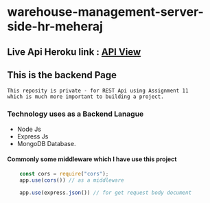 # warehouse-management-server-side-hr-meheraj
## Live Api Heroku link : [API View ](https://mern-inventory-manager-api.herokuapp.com/)
## This is the backend Page 
    This reposity is private - for REST Api using Assignment 11 
    which is much more important to building a project.

### Technology uses as a Backend Lanague 
 - Node Js 
 - Express Js 
 - MongoDB Database.

#### Commonly some middleware which I have use this project 
```javascript 
    const cors = require("cors");
    app.use(cors()) // as a middleware 
```

```javascript 
    app.use(express.json()) // for get request body document
```
